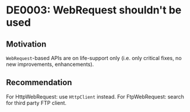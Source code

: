<!--
T:System.Net.WebRequest
T:System.Net.FtpWebRequest
T:System.Net.FileWebRequest
T:System.Net.HttpWebRequest
-->

# DE0003: WebRequest shouldn't be used

## Motivation

 `WebRequest`-based APIs are on life-support only (i.e. only critical fixes, no
 new improvements, enhancements).

## Recommendation

For HttpWebRequest: use `HttpClient` instead.
For FtpWebRequest: search for third party FTP client.
